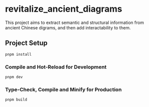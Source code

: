 # revitalize_ancient_diagrams

This project aims to extract semantic and structural information from ancient Chinese digrams, and then add interactability to them.


## Project Setup

```sh
pnpm install
```

### Compile and Hot-Reload for Development

```sh
pnpm dev
```

### Type-Check, Compile and Minify for Production

```sh
pnpm build
```
